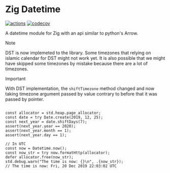 # Zig Datetime

[![actions](https://github.com/frmdstryr/zig-datetime/actions/workflows/ci.yml/badge.svg)](https://github.com/frmdstryr/zig-datetime/actions)
[![codecov](https://codecov.io/gh/frmdstryr/zig-datetime/branch/master/graph/badge.svg)](https://codecov.io/gh/frmdstryr/zig-datetime)


A datetime module for Zig with an api similar to python's Arrow.

> [!NOTE]
> DST is now implemeted to the library. Some timezones that relying on islamic calendar for DST might not work yet. It is also possible that we might have skipped some timezones by mistake because there are a lot of timezones.

> [!IMPORTANT]
> With DST implementation, the `shiftTimezone` method changed and now taking timezone argument passed by value contrary to before that it was passed by pointer.

```zig

const allocator = std.heap.page_allocator;
const date = try Date.create(2019, 12, 25);
const next_year = date.shiftDays(7);
assert(next_year.year == 2020);
assert(next_year.month == 1);
assert(next_year.day == 1);

// In UTC
const now = Datetime.now();
const now_str = try now.formatHttp(allocator);
defer allocator.free(now_str);
std.debug.warn("The time is now: {}\n", .{now_str});
// The time is now: Fri, 20 Dec 2019 22:03:02 UTC


```

